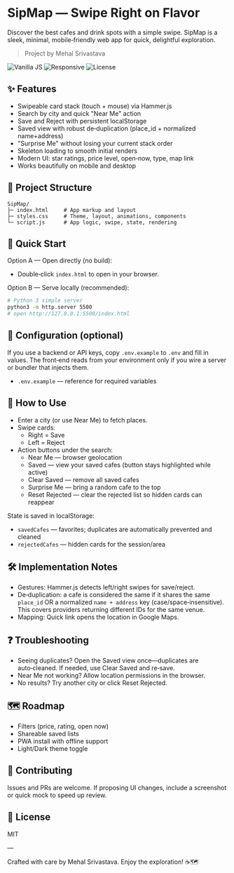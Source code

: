 # SipMap — Swipe Right on Flavor

Discover the best cafes and drink spots with a simple swipe. SipMap is a sleek, minimal, mobile‑friendly web app for quick, delightful exploration.

> Project by Mehal Srivastava

<p align="left">
  <img alt="Vanilla JS" src="https://img.shields.io/badge/JS-Vanilla-323330?logo=javascript&logoColor=F7DF1E">
  <img alt="Responsive" src="https://img.shields.io/badge/Responsive-Yes-0ea5e9">
  <img alt="License" src="https://img.shields.io/badge/License-MIT-22c55e">
</p>

## ✨ Features

- Swipeable card stack (touch + mouse) via Hammer.js
- Search by city and quick "Near Me" action
- Save and Reject with persistent localStorage
- Saved view with robust de‑duplication (place_id + normalized name+address)
- "Surprise Me" without losing your current stack order
- Skeleton loading to smooth initial renders
- Modern UI: star ratings, price level, open‑now, type, map link
- Works beautifully on mobile and desktop

## 📁 Project Structure

```
SipMap/
├─ index.html     # App markup and layout
├─ styles.css     # Theme, layout, animations, components
└─ script.js      # App logic, swipe, state, rendering
```

## 🚀 Quick Start

Option A — Open directly (no build):
- Double‑click `index.html` to open in your browser.

Option B — Serve locally (recommended):
```bash
# Python 3 simple server
python3 -m http.server 5500
# open http://127.0.0.1:5500/index.html
```

## 🔧 Configuration (optional)
If you use a backend or API keys, copy `.env.example` to `.env` and fill in values. The front‑end reads from your environment only if you wire a server or bundler that injects them.

- `.env.example` — reference for required variables

## 🧭 How to Use

- Enter a city (or use Near Me) to fetch places.
- Swipe cards:
  - Right = Save
  - Left = Reject
- Action buttons under the search:
  - Near Me — browser geolocation
  - Saved — view your saved cafes (button stays highlighted while active)
  - Clear Saved — remove all saved cafes
  - Surprise Me — bring a random cafe to the top
  - Reset Rejected — clear the rejected list so hidden cards can reappear

State is saved in localStorage:
- `savedCafes` — favorites; duplicates are automatically prevented and cleaned
- `rejectedCafes` — hidden cards for the session/area

## 🛠 Implementation Notes

- Gestures: Hammer.js detects left/right swipes for save/reject.
- De‑duplication: a cafe is considered the same if it shares the same `place_id` OR a normalized `name + address` key (case/space‑insensitive). This covers providers returning different IDs for the same venue.
- Mapping: Quick link opens the location in Google Maps.

## ❓ Troubleshooting

- Seeing duplicates? Open the Saved view once—duplicates are auto‑cleaned. If needed, use Clear Saved and re‑save.
- Near Me not working? Allow location permissions in the browser.
- No results? Try another city or click Reset Rejected.

## 🗺️ Roadmap

- Filters (price, rating, open now)
- Shareable saved lists
- PWA install with offline support
- Light/Dark theme toggle

## 🤝 Contributing

Issues and PRs are welcome. If proposing UI changes, include a screenshot or quick mock to speed up review.

## 📄 License

MIT

—

Crafted with care by Mehal Srivastava. Enjoy the exploration! ☕️🗺️
